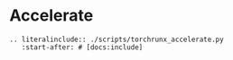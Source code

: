 # Accelerate

```{eval-rst}
.. literalinclude:: ./scripts/torchrunx_accelerate.py
   :start-after: # [docs:include]
```
